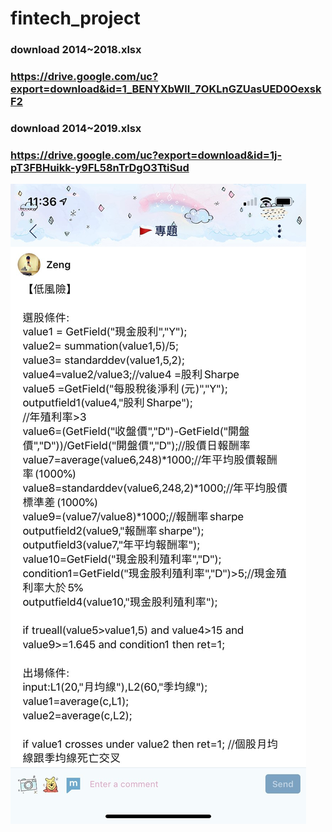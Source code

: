 # fintech_project

### download 2014~2018.xlsx 
### https://drive.google.com/uc?export=download&id=1_BENYXbWlI_7OKLnGZUasUED0OexskF2

### download 2014~2019.xlsx 
### https://drive.google.com/uc?export=download&id=1j-pT3FBHuikk-y9FL58nTrDgO3TtiSud

<img src="https://raw.githubusercontent.com/Rjunjun/fintech_project/master/img/timeline.jpg"
     style="float: left; margin-right: 10px;" />
